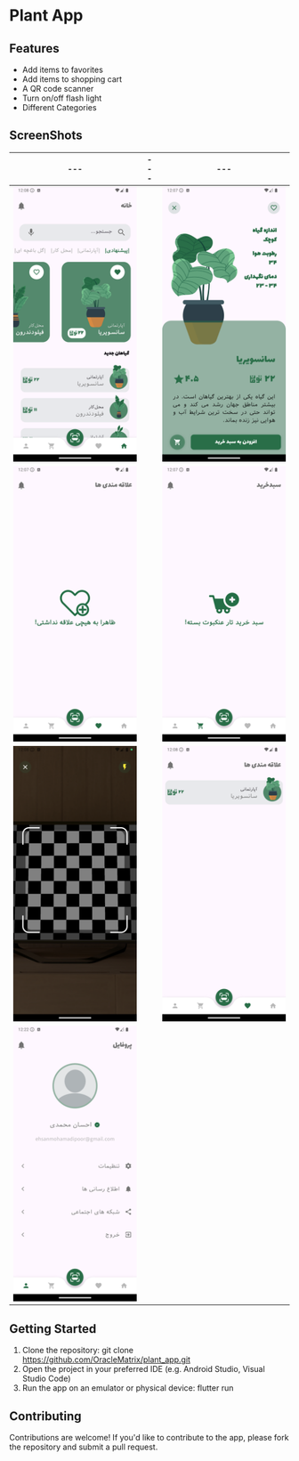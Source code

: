 # Plant App

## Features
* Add items to favorites
* Add items to shopping cart
* A QR code scanner
* Turn on/off flash light
* Different Categories

## ScreenShots
|---|---|---|
|---|---|---|
| ![alt text](Screenshot_1725568688.png) | | ![alt text](Screenshot_1725568647.png) |
| ![alt text](Screenshot_1725568632.png) | | ![alt text](Screenshot_1725568636.png) | | ![alt text](Screenshot_1725568694.png) |
| ![alt text](Screenshot_1725568705.png) | | ![alt text](Screenshot_1725568714.png) | | ![alt text](Screenshot_1725568727.png) |
| ![alt text](Screenshot_1725569556.png) |


## Getting Started
1. Clone the repository: git clone https://github.com/OracleMatrix/plant_app.git
2. Open the project in your preferred IDE (e.g. Android Studio, Visual Studio Code)
3. Run the app on an emulator or physical device: flutter run

## Contributing
Contributions are welcome! If you'd like to contribute to the app, please fork the repository and submit a pull request.
